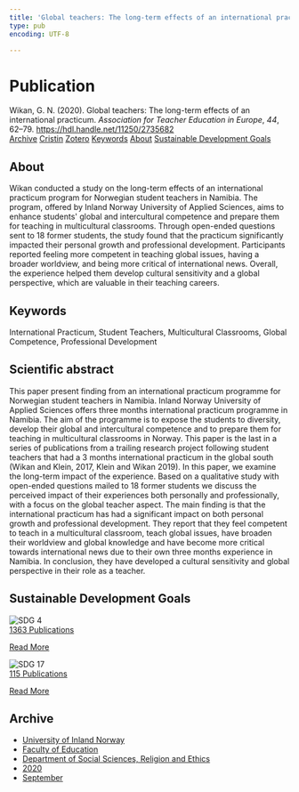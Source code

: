 ```yaml
---
title: 'Global teachers: The long-term effects of an international practicum'
type: pub
encoding: UTF-8

---
```

<h1>Publication</h1>
<article id="csl-bib-container-UF5JJBNH" class="csl-bib-container">
  <div class="csl-bib-body"> <div class="csl-entry">Wikan, G. N. (2020). Global teachers: The long-term effects of an international practicum. <i>Association for Teacher Education in Europe</i>, <i>44</i>, 62–79. <a href="https://hdl.handle.net/11250/2735682">https://hdl.handle.net/11250/2735682</a></div> </div>
  <div class="csl-bib-buttons">
    <a href="#taxonomy-article-UF5JJBNH" alt="archive" class="csl-bib-button">Archive</a>
    <a href="https://app.cristin.no/results/show.jsf?id=1831635" alt="Cristin" class="csl-bib-button">Cristin</a>
    <a href="http://zotero.org/groups/5881554/items/UF5JJBNH" alt="Zotero" class="csl-bib-button">Zotero</a>
    <a href="#keywords-article-UF5JJBNH" alt="keywords" class="csl-bib-button">Keywords</a>
    <a href="#about-article-UF5JJBNH" alt="about_pub" class="csl-bib-button">About</a>
    <a href="#sdg-article-UF5JJBNH" alt="sdg" class="csl-bib-button">Sustainable Development Goals</a>
  </div>
  <div id="csl-bib-meta-container-UF5JJBNH"></div>
</article>
<div id="csl-bib-meta-UF5JJBNH" class="csl-bib-meta">
  <article id="about-article-UF5JJBNH" class="about_pub-article">
    <h1>About</h1>
    Wikan conducted a study on the long-term effects of an international practicum program for Norwegian student teachers in Namibia. The program, offered by Inland Norway University of Applied Sciences, aims to enhance students' global and intercultural competence and prepare them for teaching in multicultural classrooms. Through open-ended questions sent to 18 former students, the study found that the practicum significantly impacted their personal growth and professional development. Participants reported feeling more competent in teaching global issues, having a broader worldview, and being more critical of international news. Overall, the experience helped them develop cultural sensitivity and a global perspective, which are valuable in their teaching careers.
  </article>
  <article id="keywords-article-UF5JJBNH" class="keywords-article">
    <h1>Keywords</h1>
    International Practicum, Student Teachers, Multicultural Classrooms, Global Competence, Professional Development
  </article>
  <article id="abstract-article-UF5JJBNH" class="abstract-article">
    <h1>Scientific abstract</h1>
    This paper present finding from an international practicum programme for Norwegian student teachers in Namibia. Inland Norway University of Applied Sciences offers three months international practicum programme in Namibia. The aim of the programme is to expose the students to diversity, develop their global and intercultural competence and to prepare them for teaching in multicultural classrooms in Norway. This paper is the last in a series of publications from a trailing research project following student teachers that had a 3 months international practicum in the global south (Wikan and Klein, 2017, Klein and Wikan 2019). In this paper, we examine the long-term impact of the experience. Based on a qualitative study with open-ended questions mailed to 18 former students we discuss the perceived impact of their experiences both personally and professionally, with a focus on the global teacher aspect. The main finding is that the international practicum has had a significant impact on both personal growth and professional development. They report that they feel competent to teach in a multicultural classroom, teach global issues, have broaden their worldview and global knowledge and have become more critical towards international news due to their own three months experience in Namibia. In conclusion, they have developed a cultural sensitivity and 
global perspective in their role as a teacher.
  </article>
  <article id="sdg-article-UF5JJBNH" class="sdg-article">
    <h1>Sustainable Development Goals</h1>
    <div class="sdg-container"><div id="sdg4" class="sdg">
        <img src="{{< params subfolder >}}images/sdg/sdg04_en.png" class="image" alt="SDG 4">
        <div class="sdg-overlay">
          <a href="{{< params subfolder >}}en/archive/?sdg=4#archive" class="sdg-publication-count"><span>1363</span> Publications</a>
          <p><a href="https://sdgs.un.org/goals/goal4" class="sdg-read-more">Read More</a></p>
        </div>
      </div> <div id="sdg17" class="sdg">
        <img src="{{< params subfolder >}}images/sdg/sdg17_en.png" class="image" alt="SDG 17">
        <div class="sdg-overlay">
          <a href="{{< params subfolder >}}en/archive/?sdg=17#archive" class="sdg-publication-count"><span>115</span> Publications</a>
          <p><a href="https://sdgs.un.org/goals/goal17" class="sdg-read-more">Read More</a></p>
        </div>
      </div></div>
  </article>
  <article id="taxonomy-article-UF5JJBNH" class="taxonomy-article">
    <h1>Archive</h1>
    <ul>
      <li><a href="{{< params subfolder >}}en/archive/?key=3DCRN523">University of Inland Norway</a></li>
      <li><a href="{{< params subfolder >}}en/archive/?key=WYNZA47F">Faculty of Education</a></li>
      <li><a href="{{< params subfolder >}}en/archive/?key=XY7UYWKQ">Department of Social Sciences, Religion and Ethics</a></li>
      <li><a href="{{< params subfolder >}}en/archive/?key=HLEHSSKP">2020</a></li>
      <li><a href="{{< params subfolder >}}en/archive/?key=5VHYD5VB">September</a></li>
    </ul>
  </article>
</div>

